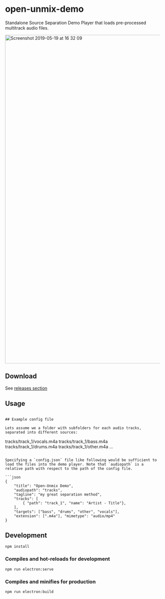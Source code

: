 # open-unmix-demo

Standalone Source Separation Demo Player that loads pre-processed multitrack audio files.

<img width="1067" alt="Screenshot 2019-05-19 at 16 32 09" src="https://user-images.githubusercontent.com/72940/57983568-b475bd00-7a53-11e9-8e34-47c7ae3a7b81.png">

## Download

See [releases section](https://github.com/sigsep/open-unmix-demo-electron/releases)

## Usage

```

## Example config file

Lets assume we a folder with subfolders for each audio tracks, separated into different sources:

```
tracks/track_1/vocals.m4a
tracks/track_1/bass.m4a
tracks/track_1/drums.m4a
tracks/track_1/other.m4a
...
```

Specifying a `config.json` file like following would be sufficient to load the files into the demo player. Note that `audiopath` is a relative path with respect to the path of the config file.

```json
{
    "title": "Open-Unmix Demo",
    "audiopath": "tracks",
    "tagline": "my great separation method",
    "tracks": [
        { "path": "track_1", "name": "Artist - Title"},
    ], 
    "targets": ["bass", "drums", "other", "vocals"],
    "extension": [".m4a"], "mimetype": "audio/mp4"
}
```

## Development

```
npm install
```

### Compiles and hot-reloads for development
```
npm run electron:serve
```

### Compiles and minifies for production
```
npm run electron:build
